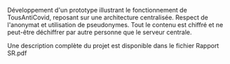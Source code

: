 Développement d'un prototype illustrant le fonctionnement de TousAntiCovid, reposant sur une architecture centralisée. Respect de l'anonymat et utilisation de pseudonymes. Tout le contenu est chiffré et ne peut-être déchiffrer par autre personne que le serveur centrale.

Une description complète du projet est disponible dans le fichier Rapport SR.pdf
